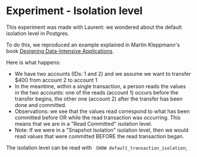 # Experiment - Isolation level

This experiment was made with Laurent: we wondered about the default isolation level in Postgres.

To do this, we reproduced an example explained in Martin Kleppmann's
book [Designing Data-Intensive Applications](https://www.oreilly.com/library/view/designing-data-intensive-applications/9781491903063/).

Here is what happens:

- We have two accounts (IDs: 1 and 2) and we assume we want to transfer $400 from account 2 to account 1
- In the meantime, within a single transaction, a person reads the values in the two accounts: one of the reads
  (account 1) occurs before the transfer begins, the other one (account 2) after the transfer has been done and
  committed.
- Observations: we see that the values read correspond to what has been committed before OR while the read transaction
  was occurring. This means that we are in a "Read Committed" isolation level.
- Note: If we were in a "Snapshot Isolation" isolation level, then we would read values that were committed BEFORE the
  read transaction began.

The isolation level can be read with ` SHOW default_transaction_isolation`;

